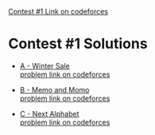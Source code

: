 [Contest #1 Link on codeforces](https://codeforces.com/group/MWSDmqGsZm/contest/326175)
#  Contest #1 Solutions
- [A - Winter Sale](https://github.com/ShaadyEmad/Codeforces_Python_Solutions/blob/main/Assiut%20University%20Training%20-%20Newcomers/Contest%20%231/A%20-%20Winter%20Sale.py)\
[problem link on codeforces](https://codeforces.com/group/MWSDmqGsZm/contest/326175/problem/A)

- [B - Memo and Momo](https://github.com/ShaadyEmad/Codeforces_Python_Solutions/blob/main/Assiut%20University%20Training%20-%20Newcomers/Contest%20%231/B%20-%20Memo%20and%20Momo%2Cpy)\
[problem link on codeforces](https://codeforces.com/group/MWSDmqGsZm/contest/326175/problem/B)

- [C - Next Alphabet](https://github.com/ShaadyEmad/Codeforces_Python_Solutions/blob/main/Assiut%20University%20Training%20-%20Newcomers/Contest%20%231/C%20-%20Next%20Alphabet.py)\
[problem link on codeforces](https://codeforces.com/group/MWSDmqGsZm/contest/326175/problem/C)
